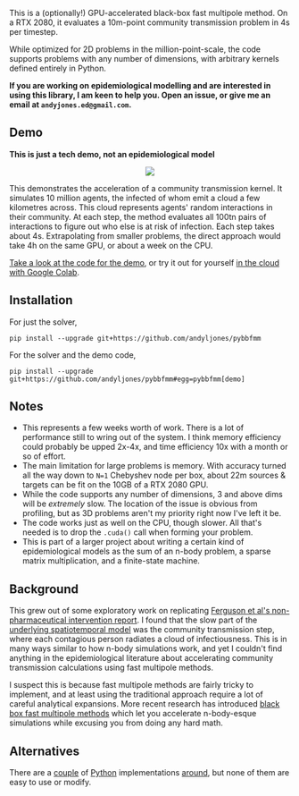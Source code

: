 This is a (optionally!) GPU-accelerated black-box fast multipole method. On a RTX 2080, it evaluates a 10m-point community transmission problem in 4s per timestep.

While optimized for 2D problems in the million-point-scale, the code supports problems with any number of dimensions, with arbitrary kernels defined entirely in Python.

**If you are working on epidemiological modelling and are interested in using this library, I am keen to help you. Open an issue, or give me an email at `andyjones.ed@gmail.com`.**

## Demo

**This is just a tech demo, not an epidemiological model**

<p align="center"><img src="pybbfmm/demo/demo.gif"></p>

This demonstrates the acceleration of a community transmission kernel. It simulates 10 million agents, the infected of whom emit a cloud a few kilometres across. This cloud represents agents' random interactions in their community. At each step, the method evaluates all 100tn pairs of interactions to figure out who else is at risk of infection. Each step takes about 4s. Extrapolating from smaller problems, the direct approach would take 4h on the same GPU, or about a week on the CPU.

[Take a look at the code for the demo](pybbfmm/demo/__init__.py), or try it out for yourself [in the cloud with Google Colab](https://colab.research.google.com/drive/1Xsmru2czbfVpzGc1e5IW8BOgLmJXBUmN).

## Installation
For just the solver,
```
pip install --upgrade git+https://github.com/andyljones/pybbfmm
```
For the solver and the demo code,
```
pip install --upgrade git+https://github.com/andyljones/pybbfmm#egg=pybbfmm[demo]
```

## Notes
* This represents a few weeks worth of work. There is a lot of performance still to wring out of the system. I think memory efficiency could probably be upped 2x-4x, and time efficiency 10x with a month or so of effort.
* The main limitation for large problems is memory. With accuracy turned all the way down to `N=1` Chebyshev node per box, about 22m sources & targets can be fit on the 10GB of a RTX 2080 GPU.
* While the code supports any number of dimensions, 3 and above dims will be _extremely_ slow. The location of the issue is obvious from profiling, but as 3D problems aren't my priority right now I've left it be. 
* The code works just as well on the CPU, though slower. All that's needed is to drop the `.cuda()` call when forming your problem.
* This is part of a larger project about writing a certain kind of epidemiological models as the sum of an n-body problem, a sparse matrix multiplication, and a finite-state machine.

## Background
This grew out of some exploratory work on replicating [Ferguson et al's non-pharmaceutical intervention report](https://www.imperial.ac.uk/media/imperial-college/medicine/sph/ide/gida-fellowships/Imperial-College-COVID19-NPI-modelling-16-03-2020.pdf). I found that the slow part of the [underlying spatiotemporal model](https://static-content.springer.com/esm/art%3A10.1038%2Fnature04795/MediaObjects/41586_2006_BFnature04795_MOESM28_ESM.pdf) was the community transmission step, where each contagious person radiates a cloud of infectiousness. This is in many ways similar to how n-body simulations work, and yet I couldn't find anything in the epidemiological literature about accelerating community transmission calculations using fast multipole methods.

I suspect this is because fast multipole methods are fairly tricky to implement, and at least using the traditional approach require a lot of careful analytical expansions. More recent research has introduced [black box fast multipole methods](https://mc.stanford.edu/cgi-bin/images/f/fa/Darve_bbfmm_2009.pdf) which let you accelerate n-body-esque simulations while excusing you from doing any hard math.

## Alternatives
There are a [couple](https://github.com/sivaramambikasaran/BBFMM2D) of [Python](https://github.com/DrFahdSiddiqui/bbFMM2D-Python) implementations [around](https://github.com/ruoxi-wang/PBBFMM3D), but none of them are easy to use or modify.
